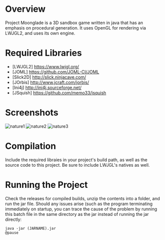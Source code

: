 # Overview

Project Moonglade is a 3D sandbox game written in java that has an emphasis on procedural generation.
It uses OpenGL for rendering via LWJGL2, and uses its own engine.

# Required Libraries
- [LWJGL2] https://www.lwjgl.org/
- [JOML] https://github.com/JOML-CI/JOML
- [Slick2D] http://slick.ninjacave.com/
- [JOrbis] http://www.jcraft.com/jorbis/
- [Ini4j] http://ini4j.sourceforge.net/
- [JSquish] https://github.com/memo33/jsquish

# Screenshots
![nature1](https://i.imgur.com/8ZpGrsY.png)
![nature2](https://i.imgur.com/15lcR5w.png)
![nature3](https://i.imgur.com/wHwKcxB.png)

# Compilation
Include the required libraies in your project's build path, as well as the source code to this project. Be sure to include LWJGL's natives as well.

# Running the Project
Check the releases for compiled builds, unzip the contents into a folder, and run the jar file. Should any issues arise (such as the program terminating immediately on startup, you can trace the cause of the problem by running this batch file in the same directory as the jar instead of running the jar directly:

```
java -jar (JARNAME).jar
@pause
```
